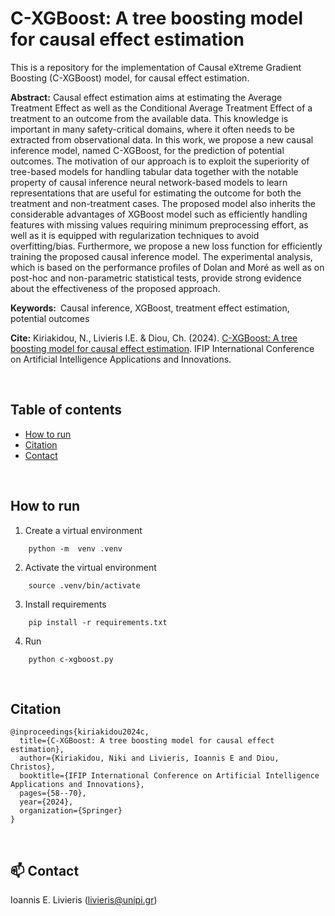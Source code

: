 # C-XGBoost: A tree boosting model for causal effect estimation

This is a repository for the implementation of Causal eXtreme Gradient Boosting (C-XGBoost) model, for causal effect estimation.


**Abstract:** Causal effect estimation aims at estimating the Average Treatment Effect as well as the Conditional Average Treatment Effect of a treatment to an outcome from the available data. This knowledge is important in many safety-critical domains, where it often needs to be extracted from observational data. In this work, we propose a new causal inference model, named C-XGBoost, for the prediction of potential outcomes. The motivation of our approach is to exploit the superiority of tree-based models for handling tabular data together with the notable property of causal inference neural network-based models to learn representations that are useful for estimating the outcome for both the treatment and non-treatment cases. The proposed model also inherits the considerable advantages of XGBoost model such as efficiently handling features with missing values requiring minimum preprocessing effort, as well as it is equipped with regularization techniques to avoid overfitting/bias. Furthermore, we propose a new loss function for efficiently training the proposed causal inference model. The experimental analysis, which is based on the performance profiles of Dolan and Moré as well as on post-hoc and non-parametric statistical tests, provide strong evidence about the effectiveness of the proposed approach.

**Keywords:** Causal inference, XGBoost, treatment effect estimation, potential outcomes

**Cite:** Kiriakidou, N., Livieris I.E. & Diou, Ch. (2024). [C-XGBoost: A tree boosting model for causal effect estimation](https://link.springer.com/chapter/10.1007/978-3-031-63219-8_5). IFIP International Conference on Artificial Intelligence Applications and Innovations.

<br/>

## Table of contents

- [How to run](#how-to-run)
- [Citation](#citation)
- [Contact](#mailbox-contact)

<br/>


## How to run

1. Create a virtual environment 
```
    python -m  venv .venv
```

2. Activate the virtual environment 
```
    source .venv/bin/activate
```
3. Install requirements 
```
    pip install -r requirements.txt
```
4. Run
```
    python c-xgboost.py
```

<br/>


## Citation
```
@inproceedings{kiriakidou2024c,
  title={C-XGBoost: A tree boosting model for causal effect estimation},
  author={Kiriakidou, Niki and Livieris, Ioannis E and Diou, Christos},
  booktitle={IFIP International Conference on Artificial Intelligence Applications and Innovations},
  pages={58--70},
  year={2024},
  organization={Springer}
}
```
<br/>

## :mailbox: Contact

Ioannis E. Livieris (livieris@unipi.gr)
